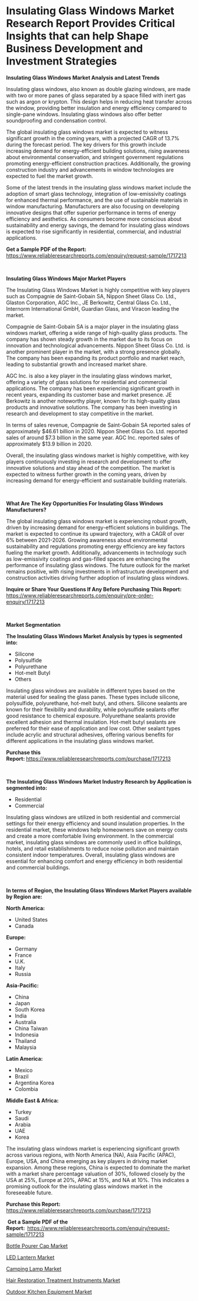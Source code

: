 <p><h1>Insulating Glass Windows Market Research Report Provides Critical Insights that can help Shape Business Development and Investment Strategies</h1></p><p><strong>Insulating Glass Windows Market Analysis and Latest Trends</strong></p>
<p><p>Insulating glass windows, also known as double glazing windows, are made with two or more panes of glass separated by a space filled with inert gas such as argon or krypton. This design helps in reducing heat transfer across the window, providing better insulation and energy efficiency compared to single-pane windows. Insulating glass windows also offer better soundproofing and condensation control.</p><p>The global insulating glass windows market is expected to witness significant growth in the coming years, with a projected CAGR of 13.7% during the forecast period. The key drivers for this growth include increasing demand for energy-efficient building solutions, rising awareness about environmental conservation, and stringent government regulations promoting energy-efficient construction practices. Additionally, the growing construction industry and advancements in window technologies are expected to fuel the market growth.</p><p>Some of the latest trends in the insulating glass windows market include the adoption of smart glass technology, integration of low-emissivity coatings for enhanced thermal performance, and the use of sustainable materials in window manufacturing. Manufacturers are also focusing on developing innovative designs that offer superior performance in terms of energy efficiency and aesthetics. As consumers become more conscious about sustainability and energy savings, the demand for insulating glass windows is expected to rise significantly in residential, commercial, and industrial applications.</p></p>
<p><strong>Get a Sample PDF of the Report:&nbsp;</strong> <a href="https://www.reliableresearchreports.com/enquiry/request-sample/1717213">https://www.reliableresearchreports.com/enquiry/request-sample/1717213</a></p>
<p>&nbsp;</p>
<p><strong>Insulating Glass Windows Major Market Players</strong></p>
<p><p>The Insulating Glass Windows Market is highly competitive with key players such as Compagnie de Saint-Gobain SA, Nippon Sheet Glass Co. Ltd., Glaston Corporation, AGC Inc., JE Berkowitz, Central Glass Co. Ltd., Internorm International GmbH, Guardian Glass, and Viracon leading the market.</p><p>Compagnie de Saint-Gobain SA is a major player in the insulating glass windows market, offering a wide range of high-quality glass products. The company has shown steady growth in the market due to its focus on innovation and technological advancements. Nippon Sheet Glass Co. Ltd. is another prominent player in the market, with a strong presence globally. The company has been expanding its product portfolio and market reach, leading to substantial growth and increased market share.</p><p>AGC Inc. is also a key player in the insulating glass windows market, offering a variety of glass solutions for residential and commercial applications. The company has been experiencing significant growth in recent years, expanding its customer base and market presence. JE Berkowitz is another noteworthy player, known for its high-quality glass products and innovative solutions. The company has been investing in research and development to stay competitive in the market.</p><p>In terms of sales revenue, Compagnie de Saint-Gobain SA reported sales of approximately $46.61 billion in 2020. Nippon Sheet Glass Co. Ltd. reported sales of around $7.3 billion in the same year. AGC Inc. reported sales of approximately $13.9 billion in 2020.</p><p>Overall, the insulating glass windows market is highly competitive, with key players continuously investing in research and development to offer innovative solutions and stay ahead of the competition. The market is expected to witness further growth in the coming years, driven by increasing demand for energy-efficient and sustainable building materials.</p></p>
<p>&nbsp;</p>
<p><strong>What Are The Key Opportunities For Insulating Glass Windows Manufacturers?</strong></p>
<p><p>The global insulating glass windows market is experiencing robust growth, driven by increasing demand for energy-efficient solutions in buildings. The market is expected to continue its upward trajectory, with a CAGR of over 6% between 2021-2026. Growing awareness about environmental sustainability and regulations promoting energy efficiency are key factors fueling the market growth. Additionally, advancements in technology such as low-emissivity coatings and gas-filled spaces are enhancing the performance of insulating glass windows. The future outlook for the market remains positive, with rising investments in infrastructure development and construction activities driving further adoption of insulating glass windows.</p></p>
<p><strong>Inquire or Share Your Questions If Any Before Purchasing This Report:</strong> <a href="https://www.reliableresearchreports.com/enquiry/pre-order-enquiry/1717213">https://www.reliableresearchreports.com/enquiry/pre-order-enquiry/1717213</a></p>
<p>&nbsp;</p>
<p><strong>Market Segmentation</strong></p>
<p><strong>The Insulating Glass Windows Market Analysis by types is segmented into:</strong></p>
<p><ul><li>Silicone</li><li>Polysulfide</li><li>Polyurethane</li><li>Hot-melt Butyl</li><li>Others</li></ul></p>
<p><p>Insulating glass windows are available in different types based on the material used for sealing the glass panes. These types include silicone, polysulfide, polyurethane, hot-melt butyl, and others. Silicone sealants are known for their flexibility and durability, while polysulfide sealants offer good resistance to chemical exposure. Polyurethane sealants provide excellent adhesion and thermal insulation. Hot-melt butyl sealants are preferred for their ease of application and low cost. Other sealant types include acrylic and structural adhesives, offering various benefits for different applications in the insulating glass windows market.</p></p>
<p><strong>Purchase this Report:&nbsp;</strong><a href="https://www.reliableresearchreports.com/purchase/1717213">https://www.reliableresearchreports.com/purchase/1717213</a></p>
<p>&nbsp;</p>
<p><strong>The Insulating Glass Windows Market Industry Research by Application is segmented into:</strong></p>
<p><ul><li>Residential</li><li>Commercial</li></ul></p>
<p><p>Insulating glass windows are utilized in both residential and commercial settings for their energy efficiency and sound insulation properties. In the residential market, these windows help homeowners save on energy costs and create a more comfortable living environment. In the commercial market, insulating glass windows are commonly used in office buildings, hotels, and retail establishments to reduce noise pollution and maintain consistent indoor temperatures. Overall, insulating glass windows are essential for enhancing comfort and energy efficiency in both residential and commercial buildings.</p></p>
<p>&nbsp;</p>
<p><strong>In terms of Region, the Insulating Glass Windows Market Players available by Region are:</strong></p>
<p>
    <p> <strong> North America: </strong>
        <ul>
            <li>United States</li>
            <li>Canada</li>
        </ul>
        </p> 
    <p> <strong> Europe: </strong>
        <ul>
            <li>Germany</li>
            <li>France</li>
            <li>U.K.</li>
            <li>Italy</li>
            <li>Russia</li>
        </ul>
        </p> 
    <p> <strong> Asia-Pacific: </strong>
        <ul>
            <li>China</li>
            <li>Japan</li>
            <li>South Korea</li>
            <li>India</li>
            <li>Australia</li>
            <li>China Taiwan</li>
            <li>Indonesia</li>
            <li>Thailand</li>
            <li>Malaysia</li>
        </ul>
        </p> 
    <p> <strong> Latin America: </strong>
        <ul>
            <li>Mexico</li>
            <li>Brazil</li>
            <li>Argentina Korea</li>
            <li>Colombia</li>
        </ul>
        </p> 
    <p> <strong> Middle East & Africa: </strong>
        <ul>
            <li>Turkey</li>
            <li>Saudi</li>
            <li>Arabia</li>
            <li>UAE</li>
            <li>Korea</li>
        </ul>
    </p>
    </p>
<p><p>The insulating glass windows market is experiencing significant growth across various regions, with North America (NA), Asia Pacific (APAC), Europe, USA, and China emerging as key players in driving market expansion. Among these regions, China is expected to dominate the market with a market share percentage valuation of 30%, followed closely by the USA at 25%, Europe at 20%, APAC at 15%, and NA at 10%. This indicates a promising outlook for the insulating glass windows market in the foreseeable future.</p></p>
<p><strong>Purchase this Report: </strong><a href="https://www.reliableresearchreports.com/purchase/1717213">https://www.reliableresearchreports.com/purchase/1717213</a></p>
<p>&nbsp;<strong>Get a Sample PDF of the Report:&nbsp;&nbsp;</strong><a href="https://www.reliableresearchreports.com/enquiry/request-sample/1717213">https://www.reliableresearchreports.com/enquiry/request-sample/1717213</a></p>
<p><strong></strong></p>
<p><p><a href="https://github.com/jhcraigie/Market-Research-Report-List-2/blob/main/bottle-pourer-cap-market.md">Bottle Pourer Cap Market</a></p><p><a href="https://github.com/PeterParrish5/Market-Research-Report-List-3/blob/main/led-lantern-market.md">LED Lantern Market</a></p><p><a href="https://github.com/Whitneyboyettebo9kiw7yr13/Market-Research-Report-List-1/blob/main/camping-lamp-market.md">Camping Lamp Market</a></p><p><a href="https://github.com/laholand/Market-Research-Report-List-2/blob/main/hair-restoration-treatment-instruments-market.md">Hair Restoration Treatment Instruments Market</a></p><p><a href="https://github.com/sonuprakash1/Market-Research-Report-List-1/blob/main/outdoor-kitchen-equipment-market.md">Outdoor Kitchen Equipment Market</a></p></p>